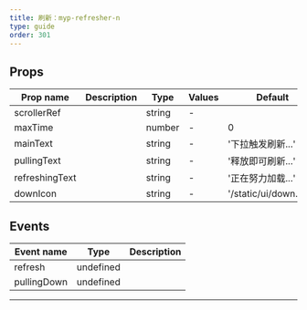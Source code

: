 ```yaml
---
title: 刷新：myp-refresher-n
type: guide
order: 301
---
```


## Props

| Prop name      | Description | Type   | Values | Default               |
| -------------- | ----------- | ------ | ------ | --------------------- |
| scrollerRef    |             | string | -      |                       |
| maxTime        |             | number | -      | 0                     |
| mainText       |             | string | -      | '下拉触发刷新...'     |
| pullingText    |             | string | -      | '释放即可刷新...'     |
| refreshingText |             | string | -      | '正在努力加载...'     |
| downIcon       |             | string | -      | '/static/ui/down.png' |

## Events

| Event name  | Type      | Description |
| ----------- | --------- | ----------- |
| refresh     | undefined |
| pullingDown | undefined |

---

